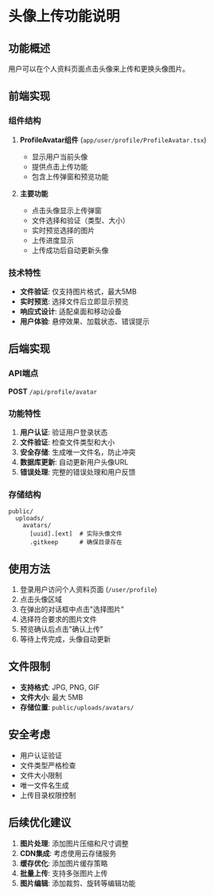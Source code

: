 # 头像上传功能说明

## 功能概述

用户可以在个人资料页面点击头像来上传和更换头像图片。

## 前端实现

### 组件结构

1. **ProfileAvatar组件** (`app/user/profile/ProfileAvatar.tsx`)
   - 显示用户当前头像
   - 提供点击上传功能
   - 包含上传弹窗和预览功能

2. **主要功能**
   - 点击头像显示上传弹窗
   - 文件选择和验证（类型、大小）
   - 实时预览选择的图片
   - 上传进度显示
   - 上传成功后自动更新头像

### 技术特性

- **文件验证**: 仅支持图片格式，最大5MB
- **实时预览**: 选择文件后立即显示预览
- **响应式设计**: 适配桌面和移动设备
- **用户体验**: 悬停效果、加载状态、错误提示

## 后端实现

### API端点

**POST** `/api/profile/avatar`

### 功能特性

1. **用户认证**: 验证用户登录状态
2. **文件验证**: 检查文件类型和大小
3. **安全存储**: 生成唯一文件名，防止冲突
4. **数据库更新**: 自动更新用户头像URL
5. **错误处理**: 完整的错误处理和用户反馈

### 存储结构

```
public/
  uploads/
    avatars/
      [uuid].[ext]  # 实际头像文件
      .gitkeep      # 确保目录存在
```

## 使用方法

1. 登录用户访问个人资料页面 (`/user/profile`)
2. 点击头像区域
3. 在弹出的对话框中点击"选择图片"
4. 选择符合要求的图片文件
5. 预览确认后点击"确认上传"
6. 等待上传完成，头像自动更新

## 文件限制

- **支持格式**: JPG, PNG, GIF
- **文件大小**: 最大 5MB
- **存储位置**: `public/uploads/avatars/`

## 安全考虑

- 用户认证验证
- 文件类型严格检查
- 文件大小限制
- 唯一文件名生成
- 上传目录权限控制

## 后续优化建议

1. **图片处理**: 添加图片压缩和尺寸调整
2. **CDN集成**: 考虑使用云存储服务
3. **缓存优化**: 添加图片缓存策略
4. **批量上传**: 支持多张图片上传
5. **图片编辑**: 添加裁剪、旋转等编辑功能 